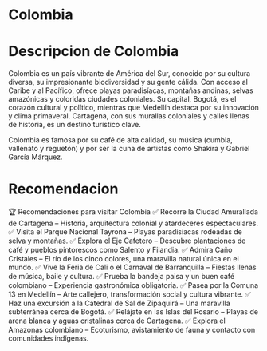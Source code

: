 # Colombia

# Descripcion de Colombia
Colombia es un país vibrante de América del Sur, conocido por su cultura diversa, su impresionante biodiversidad y su gente cálida. Con acceso al Caribe y al Pacífico, ofrece playas paradisíacas, montañas andinas, selvas amazónicas y coloridas ciudades coloniales. Su capital, Bogotá, es el corazón cultural y político, mientras que Medellín destaca por su innovación y clima primaveral. Cartagena, con sus murallas coloniales y calles llenas de historia, es un destino turístico clave.

Colombia es famosa por su café de alta calidad, su música (cumbia, vallenato y reguetón) y por ser la cuna de artistas como Shakira y Gabriel García Márquez.

# Recomendacion
🏆 Recomendaciones para visitar Colombia
✅ Recorre la Ciudad Amurallada de Cartagena – Historia, arquitectura colonial y atardeceres espectaculares.
✅ Visita el Parque Nacional Tayrona – Playas paradisíacas rodeadas de selva y montañas.
✅ Explora el Eje Cafetero – Descubre plantaciones de café y pueblos pintorescos como Salento y Filandia.
✅ Admira Caño Cristales – El río de los cinco colores, una maravilla natural única en el mundo.
✅ Vive la Feria de Cali o el Carnaval de Barranquilla – Fiestas llenas de música, baile y cultura.
✅ Prueba la bandeja paisa y un buen café colombiano – Experiencia gastronómica obligatoria.
✅ Pasea por la Comuna 13 en Medellín – Arte callejero, transformación social y cultura vibrante.
✅ Haz una excursión a la Catedral de Sal de Zipaquirá – Una maravilla subterránea cerca de Bogotá.
✅ Relájate en las Islas del Rosario – Playas de arena blanca y aguas cristalinas cerca de Cartagena.
✅ Explora el Amazonas colombiano – Ecoturismo, avistamiento de fauna y contacto con comunidades indígenas.